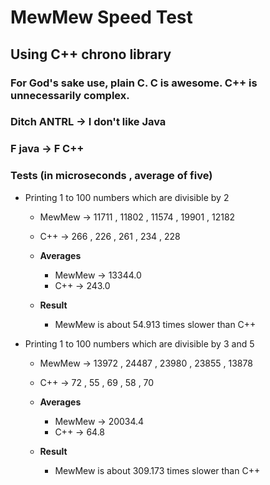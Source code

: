 # MewMew Speed Test
## Using C++ chrono library
### For God's sake use, plain C. C is awesome. C++ is unnecessarily complex.
### Ditch ANTRL -> I don't like Java
### F java -> F C++

### Tests (in microseconds , average of five)

- Printing 1 to 100 numbers which are divisible by 2
    *   MewMew -> 11711 , 11802 , 11574 , 19901 , 12182
    *   C++    -> 266   , 226   , 261   , 234   , 228
    
    * **Averages**
        * MewMew -> 13344.0
        * C++    -> 243.0
    
    * **Result**
        * MewMew is about 54.913 times slower than C++
        

- Printing 1 to 100 numbers which are divisible by 3 and 5
    * MewMew -> 13972 , 24487 , 23980 , 23855 , 13878
    * C++    -> 72    , 55    , 69    , 58    , 70

    * **Averages**
        * MewMew -> 20034.4
        * C++    -> 64.8

    * **Result**
        * MewMew is about 309.173 times slower than C++
